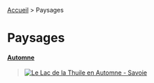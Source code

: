 [Accueil](https://github.com/olivier3lanc/photographies#readme) > Paysages

# Paysages

#### [Automne](/paysages/automne#readme)
> [![Le Lac de la Thuile en Automne - Savoie](https://images.weserv.nl/?url=https://raw.githubusercontent.com/olivier3lanc/photographies/master/paysages/automne/lac_thuile_automne_mg_6008__mg_6012-5-images_size_3200x1600.webp&output=webp&w=976&dpr=2&q=40)](/paysages/automne#readme)



